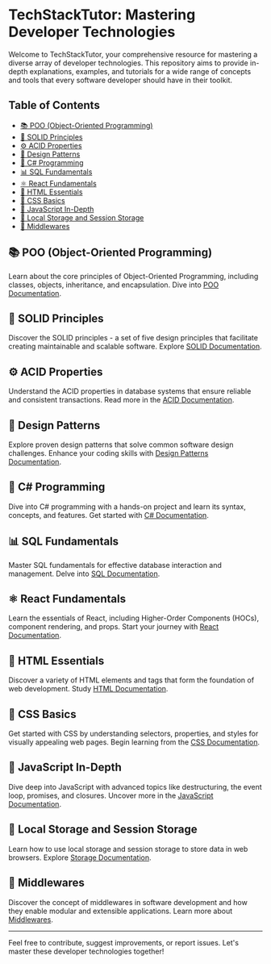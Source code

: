# TechStackTutor: Mastering Developer Technologies

Welcome to TechStackTutor, your comprehensive resource for mastering a diverse array of developer technologies. This repository aims to provide in-depth explanations, examples, and tutorials for a wide range of concepts and tools that every software developer should have in their toolkit.

## Table of Contents

- [📚 POO (Object-Oriented Programming)](#poo)
- [🔗 SOLID Principles](#solid)
- [⚙️ ACID Properties](#acid)
- [🎨 Design Patterns](#design-patterns)
- [🔷 C# Programming](#c-sharp)
- [📊 SQL Fundamentals](#sql)
- [⚛️ React Fundamentals](#react)
- [🔧 HTML Essentials](#html)
- [🎨 CSS Basics](#css)
- [🚀 JavaScript In-Depth](#javascript)
- [💾 Local Storage and Session Storage](#storage)
- [🔌 Middlewares](#middlewares)

## 📚 POO (Object-Oriented Programming)
Learn about the core principles of Object-Oriented Programming, including classes, objects, inheritance, and encapsulation. Dive into [POO Documentation](/docs/poo.md).

## 🔗 SOLID Principles
Discover the SOLID principles - a set of five design principles that facilitate creating maintainable and scalable software. Explore [SOLID Documentation](/docs/solid.md).

## ⚙️ ACID Properties
Understand the ACID properties in database systems that ensure reliable and consistent transactions. Read more in the [ACID Documentation](/docs/acid.md).

## 🎨 Design Patterns
Explore proven design patterns that solve common software design challenges. Enhance your coding skills with [Design Patterns Documentation](/docs/design-patterns.md).

## 🔷 C# Programming
Dive into C# programming with a hands-on project and learn its syntax, concepts, and features. Get started with [C# Documentation](/docs/c-sharp.md).

## 📊 SQL Fundamentals
Master SQL fundamentals for effective database interaction and management. Delve into [SQL Documentation](/docs/sql.md).

## ⚛️ React Fundamentals
Learn the essentials of React, including Higher-Order Components (HOCs), component rendering, and props. Start your journey with [React Documentation](/docs/react.md).

## 🔧 HTML Essentials
Discover a variety of HTML elements and tags that form the foundation of web development. Study [HTML Documentation](/docs/html.md).

## 🎨 CSS Basics
Get started with CSS by understanding selectors, properties, and styles for visually appealing web pages. Begin learning from the [CSS Documentation](/docs/css.md).

## 🚀 JavaScript In-Depth
Dive deep into JavaScript with advanced topics like destructuring, the event loop, promises, and closures. Uncover more in the [JavaScript Documentation](/docs/javascript.md).

## 💾 Local Storage and Session Storage
Learn how to use local storage and session storage to store data in web browsers. Explore [Storage Documentation](/docs/storage.md).

## 🔌 Middlewares
Discover the concept of middlewares in software development and how they enable modular and extensible applications. Learn more about [Middlewares](/docs/middlewares.md).

---

Feel free to contribute, suggest improvements, or report issues. Let's master these developer technologies together!
